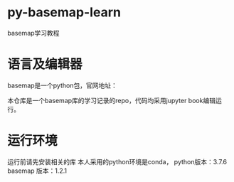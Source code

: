 # py-basemap-learn
basemap学习教程

# 语言及编辑器
basemap是一个python包，官网地址：

本仓库是一个basemap库的学习记录的repo，代码均采用jupyter book编辑运行。

# 运行环境
运行前请先安装相关的库
本人采用的python环境是conda， 
python版本：3.7.6
basemap 版本：1.2.1

